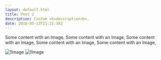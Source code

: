 ```yaml
---
layout: default.html
title: Post 2
description: Custom <b>description<b>.
date: 2018-05-13T21:21:38Z
---
```


Some content with an Image,
Some content with an Image,
Some content with an Image,
Some content with an Image,
Some content with an Image,

![!Image](https://dummyimage.com/562x1000/fff8dc/100080&text=Post%202%20-%20Fist%20Image)
![!Image](https://dummyimage.com/562x1000/fff8dc/100080&text=Post%202%20-%20Second%20Image)
